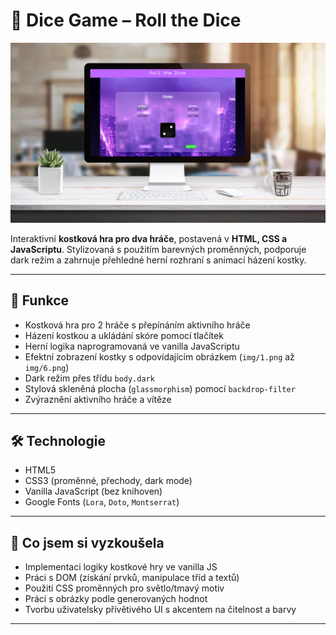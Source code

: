 # 🎲 Dice Game – Roll the Dice

![Mockup hry](img/dice-game-mockup1.jpg)

Interaktivní **kostková hra pro dva hráče**, postavená v **HTML, CSS a JavaScriptu**. Stylizovaná s použitím barevných proměnných, podporuje dark režim a zahrnuje přehledné herní rozhraní s animací házení kostky.

---

## 🎯 Funkce

- Kostková hra pro 2 hráče s přepínáním aktivního hráče  
- Házení kostkou a ukládání skóre pomocí tlačítek  
- Herní logika naprogramovaná ve vanilla JavaScriptu  
- Efektní zobrazení kostky s odpovídajícím obrázkem (`img/1.png` až `img/6.png`)  
- Dark režim přes třídu `body.dark`  
- Stylová skleněná plocha (`glassmorphism`) pomocí `backdrop-filter`  
- Zvýraznění aktivního hráče a vítěze  

---

## 🛠️ Technologie

- HTML5  
- CSS3 (proměnné, přechody, dark mode)  
- Vanilla JavaScript (bez knihoven)  
- Google Fonts (`Lora`, `Doto`, `Montserrat`)  

---

## 🧪 Co jsem si vyzkoušela

- Implementaci logiky kostkové hry ve vanilla JS  
- Práci s DOM (získání prvků, manipulace tříd a textů)  
- Použití CSS proměnných pro světlo/tmavý motiv  
- Práci s obrázky podle generovaných hodnot  
- Tvorbu uživatelsky přívětivého UI s akcentem na čitelnost a barvy  

---


